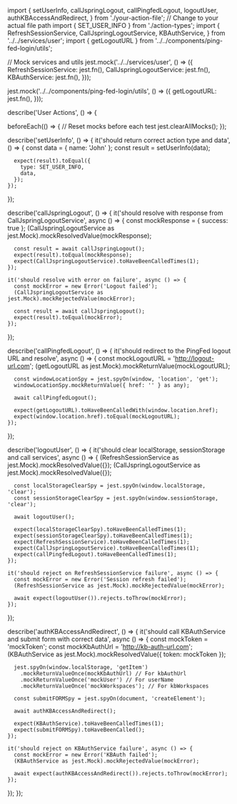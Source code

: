 import {
  setUserInfo,
  callJspringLogout,
  callPingfedLogout,
  logoutUser,
  authKBAccessAndRedirect,
} from './your-action-file'; // Change to your actual file path
import { SET_USER_INFO } from './action-types';
import {
  RefreshSessionService,
  CallJspringLogoutService,
  KBAuthService,
} from '../../services/user';
import { getLogoutURL } from '../../components/ping-fed-login/utils';

// Mock services and utils
jest.mock('../../services/user', () => ({
  RefreshSessionService: jest.fn(),
  CallJspringLogoutService: jest.fn(),
  KBAuthService: jest.fn(),
}));

jest.mock('../../components/ping-fed-login/utils', () => ({
  getLogoutURL: jest.fn(),
}));

describe('User Actions', () => {

  beforeEach(() => {
    // Reset mocks before each test
    jest.clearAllMocks();
  });

  describe('setUserInfo', () => {
    it('should return correct action type and data', () => {
      const data = { name: 'John' };
      const result = setUserInfo(data);
      
      expect(result).toEqual({
        type: SET_USER_INFO,
        data,
      });
    });
  });

  describe('callJspringLogout', () => {
    it('should resolve with response from CallJspringLogoutService', async () => {
      const mockResponse = { success: true };
      (CallJspringLogoutService as jest.Mock).mockResolvedValue(mockResponse);

      const result = await callJspringLogout();
      expect(result).toEqual(mockResponse);
      expect(CallJspringLogoutService).toHaveBeenCalledTimes(1);
    });

    it('should resolve with error on failure', async () => {
      const mockError = new Error('Logout failed');
      (CallJspringLogoutService as jest.Mock).mockRejectedValue(mockError);

      const result = await callJspringLogout();
      expect(result).toEqual(mockError);
    });
  });

  describe('callPingfedLogout', () => {
    it('should redirect to the PingFed logout URL and resolve', async () => {
      const mockLogoutURL = 'http://logout-url.com';
      (getLogoutURL as jest.Mock).mockReturnValue(mockLogoutURL);

      const windowLocationSpy = jest.spyOn(window, 'location', 'get');
      windowLocationSpy.mockReturnValue({ href: '' } as any);

      await callPingfedLogout();

      expect(getLogoutURL).toHaveBeenCalledWith(window.location.href);
      expect(window.location.href).toEqual(mockLogoutURL);
    });
  });

  describe('logoutUser', () => {
    it('should clear localStorage, sessionStorage and call services', async () => {
      (RefreshSessionService as jest.Mock).mockResolvedValue({});
      (CallJspringLogoutService as jest.Mock).mockResolvedValue({});
      
      const localStorageClearSpy = jest.spyOn(window.localStorage, 'clear');
      const sessionStorageClearSpy = jest.spyOn(window.sessionStorage, 'clear');

      await logoutUser();

      expect(localStorageClearSpy).toHaveBeenCalledTimes(1);
      expect(sessionStorageClearSpy).toHaveBeenCalledTimes(1);
      expect(RefreshSessionService).toHaveBeenCalledTimes(1);
      expect(CallJspringLogoutService).toHaveBeenCalledTimes(1);
      expect(callPingfedLogout).toHaveBeenCalledTimes(1);
    });

    it('should reject on RefreshSessionService failure', async () => {
      const mockError = new Error('Session refresh failed');
      (RefreshSessionService as jest.Mock).mockRejectedValue(mockError);

      await expect(logoutUser()).rejects.toThrow(mockError);
    });
  });

  describe('authKBAccessAndRedirect', () => {
    it('should call KBAuthService and submit form with correct data', async () => {
      const mockToken = 'mockToken';
      const mockKbAuthUrl = 'http://kb-auth-url.com';
      (KBAuthService as jest.Mock).mockResolvedValue({ token: mockToken });

      jest.spyOn(window.localStorage, 'getItem')
        .mockReturnValueOnce(mockKbAuthUrl) // For kbAuthUrl
        .mockReturnValueOnce('mockUser') // For userName
        .mockReturnValueOnce('mockWorkspaces'); // For kbWorkspaces

      const submitFORMSpy = jest.spyOn(document, 'createElement');

      await authKBAccessAndRedirect();

      expect(KBAuthService).toHaveBeenCalledTimes(1);
      expect(submitFORMSpy).toHaveBeenCalled();
    });

    it('should reject on KBAuthService failure', async () => {
      const mockError = new Error('KBAuth failed');
      (KBAuthService as jest.Mock).mockRejectedValue(mockError);

      await expect(authKBAccessAndRedirect()).rejects.toThrow(mockError);
    });
  });
});
